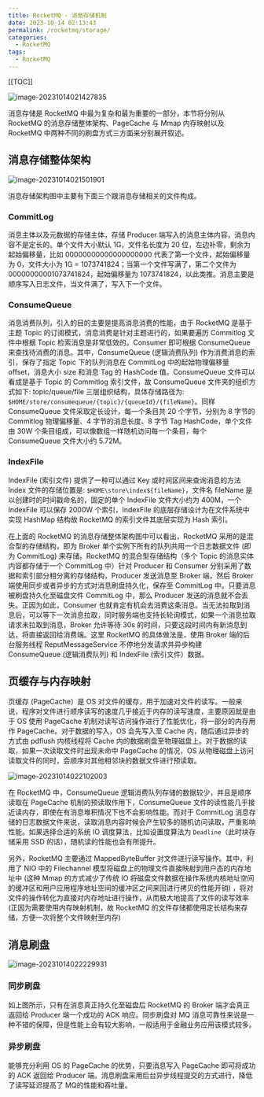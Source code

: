 ```yaml
---
title: RocketMQ - 消息存储机制
date: 2023-10-14 02:13:43
permalink: /rocketmq/storage/
categories:
  - RocketMQ
tags: 
  - RocketMQ
---
```


[[TOC]]



![image-20231014021427835](https://cdn.jsdelivr.net/gh/Kele-Bingtang/static/img/RocketMQ/20231014021429.png)

消息存储是 RocketMQ 中最为复杂和最为重要的一部分，本节将分别从 RocketMQ 的消息存储整体架构、PageCache 与 Mmap 内存映射以及 RocketMQ 中两种不同的刷盘方式三方面来分别展开叙述。

## 消息存储整体架构

![image-20231014021501901](https://cdn.jsdelivr.net/gh/Kele-Bingtang/static/img/RocketMQ/20231014021502.png)

消息存储架构图中主要有下面三个跟消息存储相关的⽂件构成。

### CommitLog

消息主体以及元数据的存储主体，存储 Producer 端写入的消息主体内容，消息内容不是定长的。单个文件大小默认 1G，文件名长度为 20 位，左边补零，剩余为起始偏移量，比如 00000000000000000000 代表了第一个文件，起始偏移量为 0，文件大小为 1G = 1073741824；当第一个文件写满了，第二个文件为00000000001073741824，起始偏移量为 1073741824，以此类推。消息主要是顺序写入日志文件，当文件满了，写入下一个文件。

### ConsumeQueue

消息消费队列，引入的目的主要是提高消息消费的性能，由于 RocketMQ 是基于主题 Topic 的订阅模式，消息消费是针对主题进行的，如果要遍历 Commitlog 文件中根据 Topic 检索消息是非常低效的。Consumer 即可根据 ConsumeQueue 来查找待消费的消息。其中，ConsumeQueue (逻辑消费队列) 作为消费消息的索引，保存了指定 Topic 下的队列消息在 CommitLog 中的起始物理偏移量 offset，消息大小 size 和消息 Tag 的 HashCode 值。ConsumeQueue 文件可以看成是基于 Topic 的 Commitlog 索引文件，故 ConsumeQueue 文件夹的组织方式如下: topic/queue/file 三层组织结构，具体存储路径为: `$HOME/store/consumequeue/{topic}/{queueId}/{fileName}`。同样 ConsumeQueue 文件采取定长设计，每一个条目共 20 个字节，分别为 8 字节的 Commitlog 物理偏移量、4 字节的消息长度、8 字节 Tag HashCode，单个文件由 30W 个条目组成，可以像数组一样随机访问每一个条目，每个 ConsumeQueue 文件大小约 5.72M。

### IndexFile

IndexFile (索引文件) 提供了一种可以通过 Key 或时间区间来查询消息的方法 Index 文件的存储位置是: `$HOME\store\index${fileName}`，文件名 fileName 是以创建时的时间戳命名的，固定的单个 IndexFile 文件大小约为 400M，一个 IndexFile 可以保存 2000W 个索引，IndexFile 的底层存储设计为在文件系统中实现 HashMap 结构故 RocketMQ 的索引文件其底层实现为 Hash 索引。

在上面的 RocketMQ 的消息存储整体架构图中可以看出，RocketMQ 采用的是混合型的存储结构，即为 Broker 单个实例下所有的队列共用一个日志数据文件 (即为 CommitLog) 来存储。RocketMQ 的混合型存储结构（多个 Topic 的消息实体内容都存储于一个 CommitLog 中）针对 Producer 和 Consumer 分别采用了数据和索引部分相分离的存储结构，Producer 发送消息至 Broker 端，然后 Broker 端使用同步或者异步的方式对消息刷盘持久化，保存至 CommitLog 中。只要消息被刷盘持久化至磁盘文件 CommitLog 中，那么 Producer 发送的消息就不会丢失。正因为如此，Consumer 也就肯定有机会去消费这条消息。当无法拉取到消息后，可以等下一次消息拉取，同时服务端也支持长轮询模式，如果一个消息拉取请求未拉取到消息，Broker 允许等待 30s 的时间，只要这段时间内有新消息到达，将直接返回给消费端。这里 RocketMQ 的具体做法是，使用 Broker 端的后台服务线程 ReputMessageService 不停地分发请求并异步构建 ConsumeQueue (逻辑消费队列) 和 IndexFile (索引文件）数据。

## 页缓存与内存映射

页缓存 (PageCache）是 OS 对文件的缓存，用于加速对文件的读写。一般来说，程序对文件进行顺序读写的速度几乎接近于内存的读写速度，主要原因就是由于 OS 使用 PageCache 机制对读写访问操作进行了性能优化，将一部分的内存用作 PageCache。对于数据的写入，OS 会先写入至 Cache 内，随后通过异步的方式由 pdflush 内核线程将 Cache 内的数据刷盘至物理磁盘上。对于数据的读取，如果一次读取文件时出现未命中 PageCache 的情况，OS 从物理磁盘上访问读取文件的同时，会顺序对其他相邻块的数据文件进行预读取。

![image-20231014022102003](https://cdn.jsdelivr.net/gh/Kele-Bingtang/static/img/RocketMQ/20231014022104.png)

在 RocketMQ 中，ConsumeQueue 逻辑消费队列存储的数据较少，并且是顺序读取在 PageCache 机制的预读取作用下，ConsumeQueue 文件的读性能几乎接近读内存，即使在有消息堆积情况下也不会影响性能。而对于 CommitLog 消息存储的日志数据文件来说，读取消息内容时候会产生较多的随机访问读取，严重影响性能。如果选择合适的系统 IO 调度算法，比如设置度算法为 `Deadline`（此时块存储采用 SSD 的话），随机读的性能也会有所提升。

另外，RocketMQ 主要通过 MappedByteBuffer 对文件进行读写操作。其中，利用了 NIO 中的 Filechannel 模型将磁盘上的物理文件直接映射到用户态的内存地址中 (这种 Mmap 的方式减少了传统 IO 将磁盘文件数据在操作系统内核地址空间的缓冲区和用户应用程序地址空间的缓冲区之间来回进行拷贝的性能开销) ，将对文件的操作转化为直接对内存地址进行操作，从而极大地提高了文件的读写效率 (正因为需要使用内存映射机制，故 RocketMQ 的文件存储都使用定长结构来存储，方便一次将整个文件映射至内存)

## 消息刷盘

![image-20231014022229931](https://cdn.jsdelivr.net/gh/Kele-Bingtang/static/img/RocketMQ/20231014022232.png)

### 同步刷盘

如上图所示，只有在消息真正持久化至磁盘后 RocketMQ 的 Broker 端才会真正返回给 Producer 端一个成功的 ACK 响应。同步刷盘对 MQ 消息可靠性来说是一种不错的保障，但是性能上会有较大影响，一般适用于金融业务应用该模式较多。

### 异步刷盘

能够充分利用 OS 的 PageCache 的优势，只要消息写入 PageCache 即可将成功的 ACK 返回给 Producer 端。消息刷盘采用后台异步线程提交的方式进行，降低了读写延迟提高了 MQ的性能和吞吐量。
